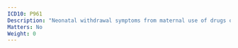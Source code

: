 ```yaml
---
ICD10: P961
Description: "Neonatal withdrawal symptoms from maternal use of drugs of addiction"
Matters: No
Weight: 0
---
```

